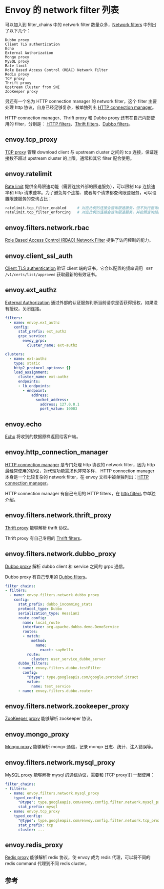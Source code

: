 <!-- toc -->
# Envoy 的 network filter 列表

可以加入到 filter_chains 中的 network filter 数量众多，[Network filters][1] 中列出了以下几个：

	Dubbo proxy
	Client TLS authentication
	Echo
	External Authorization
	Mongo proxy
	MySQL proxy
	Rate limit
	Role Based Access Control (RBAC) Network Filter
	Redis proxy
	TCP proxy
	Thrift proxy
	Upstream Cluster from SNI
	ZooKeeper proxy

另还有一个名为 HTTP connection manager 的 network filter，这个 filter 主要处理 http 协议，自身已经足够复杂，被单独列出 [HTTP connection manager][2]。

HTTP connection manager、Thrift proxy 和 Dubbo proxy 还有在自己内部使用的 filter，分别是： [HTTP filters][3]、[Thrift filters][4]、[Dubbo filters][5]。

## envoy.tcp_proxy

[TCP proxy][12] 管理 download client 与 upstream cluster 之间的 tcp 连接，保证连接数不超过 upstream cluster 的上限。通常和其它 filter 配合使用。

## envoy.ratelimit

[Rate limit][13] 提供全局限速功能（需要连接外部的限速服务），可以限制 tcp 连接速率和 http 请求速率。为了避免每个连接、或者每个请求都查询限速服务，可以设置限速服务的查询占比：

```sh
ratelimit.tcp_filter_enabled     # 对应比例的连接会查询限速服务，但不执行查询结果
ratelimit.tcp_filter_enforcing   # 对应比例的连接会查询限速服务，并按照查询结果执行
```

## envoy.filters.network.rbac

[Role Based Access Control (RBAC) Network Filter][14] 提供了访问控制的能力。

## envoy.client_ssl_auth

[Client TLS authentication][7] 验证 client 端的证书，它会以配置的频率调用 ` GET /v1/certs/list/approved` 获取最新的有效证书。

## envoy.ext_authz

[External Authorization][9] 通过外部的认证服务判断当前请求是否获得授权，如果没有授权，关闭连接。

```yaml
filters:
  - name: envoy.ext_authz
    config:
      stat_prefix: ext_authz
      grpc_service:
        envoy_grpc:
          cluster_name: ext-authz

clusters:
  - name: ext-authz
    type: static
    http2_protocol_options: {}
    load_assignment:
      cluster_name: ext-authz
      endpoints:
      - lb_endpoints:
        - endpoint:
            address:
              socket_address:
                address: 127.0.0.1
                port_value: 10003
```

## envoy.echo

[Echo][8] 将收到的数据原样返回给客户端。

## envoy.http_connection_manager

[HTTP connection manager][18] 是专门处理 http 协议的 network filter，因为 http 最经常使用的协议，对代理功能需求也非常多样， HTTP connection manager 本身是一个比较复杂的 network filter，在 envoy 文档中被单独列出：[HTTP connection manager][18]。

HTTP connection manager 有自己专用的 HTTP filters，在 [http filters](./http-filter.md)  中单独介绍。

## envoy.filters.network.thrift_proxy

[Thrift proxy][16] 能够解析 thrift 协议。

Thrift proxy 有自己专用的 [Thrift filters][4]。

## envoy.filters.network.dubbo_proxy

[Dubbo proxy][6] 解析 dubbo client 和 service 之间的 grpc 通信。

Dubbo proxy 有自己专用的 [Dubbo filters][5]。

```yaml
filter_chains:
- filters:
  - name: envoy.filters.network.dubbo_proxy
    config:
      stat_prefix: dubbo_incomming_stats
      protocol_type: Dubbo
      serialization_type: Hessian2
      route_config:
        name: local_route
        interface: org.apache.dubbo.demo.DemoService
        routes:
        - match:
            method:
              name:
                exact: sayHello
          route:
            cluster: user_service_dubbo_server
      dubbo_filters:
      - name: envoy.filters.dubbo.testFilter
        config:
          "@type": type.googleapis.com/google.protobuf.Struct
          value:
            name: test_service
      - name: envoy.filters.dubbo.router
```

## envoy.filters.network.zookeeper_proxy

[ZooKeeper proxy][17]  能够解析 zookeeper 协议。


## envoy.mongo_proxy

[Mongo proxy][10] 能够解析 mongo 通信，记录 mongo 日志、统计、注入错误等。

## envoy.filters.network.mysql_proxy

[MySQL proxy][11] 能够解析 mysql 的通信协议，需要和 [TCP proxy][] 一起使用：

```yaml
filter_chains:
- filters:
  - name: envoy.filters.network.mysql_proxy
    typed_config:
      "@type": type.googleapis.com/envoy.config.filter.network.mysql_proxy.v1alpha1.MySQLProxy
      stat_prefix: mysql
  - name: envoy.tcp_proxy
    typed_config:
      "@type": type.googleapis.com/envoy.config.filter.network.tcp_proxy.v2.TcpProxy
      stat_prefix: tcp
      cluster: ...
```

## envoy.redis_proxy

[Redis proxy][15] 能够解析 redis 协议，使 envoy 成为 redis 代理，可以将不同的 redis command 代理到不同 redis cluster。

## 参考

[1]: https://www.envoyproxy.io/docs/envoy/v1.11.0/configuration/network_filters/network_filters "Network filters"
[2]: https://www.envoyproxy.io/docs/envoy/v1.11.0/configuration/http_conn_man/http_conn_man "HTTP connection manager"
[3]: https://www.envoyproxy.io/docs/envoy/v1.11.0/configuration/http_filters/http_filters "HTTP filters"
[4]: https://www.envoyproxy.io/docs/envoy/v1.11.0/configuration/thrift_filters/thrift_filters "Thrift filters"
[5]: https://www.envoyproxy.io/docs/envoy/v1.11.0/configuration/dubbo_filters/dubbo_filters "Dubbo filters"
[6]: https://www.envoyproxy.io/docs/envoy/v1.11.0/configuration/network_filters/dubbo_proxy_filter "Dubbo proxy"
[7]: https://www.envoyproxy.io/docs/envoy/v1.11.0/configuration/network_filters/client_ssl_auth_filter "Client TLS authentication"
[8]: https://www.envoyproxy.io/docs/envoy/v1.11.0/configuration/network_filters/echo_filter "Echo"
[9]: https://www.envoyproxy.io/docs/envoy/v1.11.0/configuration/network_filters/ext_authz_filter "External Authorization"
[10]: https://www.envoyproxy.io/docs/envoy/v1.11.0/configuration/network_filters/mongo_proxy_filter "Mongo proxy"
[11]: https://www.envoyproxy.io/docs/envoy/v1.11.0/configuration/network_filters/mysql_proxy_filter "MySQL proxy"
[12]: https://www.envoyproxy.io/docs/envoy/v1.11.0/configuration/network_filters/tcp_proxy_filter "TCP proxy"
[13]: https://www.envoyproxy.io/docs/envoy/v1.11.0/configuration/network_filters/rate_limit_filter "Rate limit"
[14]: https://www.envoyproxy.io/docs/envoy/v1.11.0/configuration/network_filters/rbac_filter "Role Based Access Control (RBAC) Network Filter"
[15]: https://www.envoyproxy.io/docs/envoy/v1.11.0/configuration/network_filters/redis_proxy_filter "Redis proxy"
[16]: https://www.envoyproxy.io/docs/envoy/v1.11.0/configuration/network_filters/thrift_proxy_filter "Thrift proxy"
[17]: https://www.envoyproxy.io/docs/envoy/v1.11.0/configuration/network_filters/zookeeper_proxy_filter "ZooKeeper proxy"
[18]: https://www.envoyproxy.io/docs/envoy/v1.11.0/configuration/http_conn_man/http_conn_man "HTTP connection manager"
